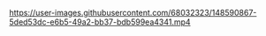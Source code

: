 https://user-images.githubusercontent.com/68032323/148590867-5ded53dc-e6b5-49a2-bb37-bdb599ea4341.mp4

